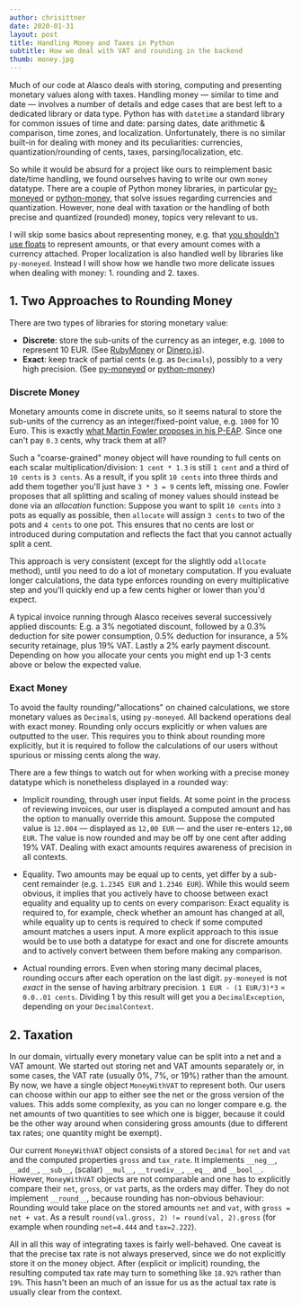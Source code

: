 ```yaml
---
author: chrisittner
date: 2020-01-31
layout: post
title: Handling Money and Taxes in Python
subtitle: How we deal with VAT and rounding in the backend
thumb: money.jpg
---
```


Much of our code at Alasco deals with storing, computing and presenting monetary values along with taxes. Handling money — similar to time and date — involves a number of details and edge cases that are best left to a dedicated library or data type. 
Python has with `datetime` a standard library for common issues of time and date: parsing dates, date arithmetic & comparison, time zones, and localization. 
Unfortunately, there is no similar built-in for dealing with money and its peculiarities: currencies, quantization/rounding of cents, taxes, parsing/localization, etc.

So while it would be absurd for a project like ours to reimplement basic date/time handling, we found ourselves having to write our own `money` datatype. There are a couple of Python money libraries, in particular [py-moneyed](https://github.com/limist/py-moneyed) or [python-money](https://github.com/carlospalol/money), that solve issues regarding currencies and quantization. However, none deal with taxation or the handling of both precise and quantized (rounded) money, topics very relevant to us.

I will skip some basics about representing money, e.g. that [you shouldn't use floats](https://stackoverflow.com/questions/3730019/why-not-use-double-or-float-to-represent-currency/3730040#3730040) to represent amounts, or that every amount comes with a currency attached. Proper localization is also handled well by libraries like `py-moneyed`. Instead I will show how we handle two more delicate issues when dealing with money: 1. rounding and 2. taxes.

## 1. Two Approaches to Rounding Money

There are two types of libraries for storing monetary value: 
  - **Discrete**: store the sub-units of the currency as an integer, e.g. `1000` to represent 10 EUR. (See [RubyMoney](https://github.com/RubyMoney/money) or [Dinero.js](https://github.com/sarahdayan/dinero.js)). 
  - **Exact**: keep track of partial cents (e.g. as `Decimals`), possibly to a very high precision. (See [py-moneyed](https://github.com/limist/py-moneyed) or [python-money](https://github.com/carlospalol/money))

### Discrete Money

Monetary amounts come in discrete units, so it seems natural to store the sub-units of the currency as an integer/fixed-point value, e.g. `1000` for 10 Euro. This is exactly [what Martin Fowler proposes in his P-EAP](https://www.martinfowler.com/eaaCatalog/money.html).
Since one can't pay `0.3` cents, why track them at all? 

Such a "coarse-grained" money object will have rounding to full cents on each scalar multiplication/division: `1 cent * 1.3` is still `1 cent` and a third of `10 cents` is `3 cents`. As a result, if you split `10 cents` into three thirds and add them together you'll just have `3 * 3 = 9` cents left, missing one. Fowler proposes that all splitting and scaling of money values should instead be done via an *allocation* function: Suppose you want to split `10 cents` into `3` pots as equally as possible, then `allocate` will assign `3 cents` to two of the pots and `4 cents` to one pot. This ensures that no cents are lost or introduced during computation and reflects the fact that you cannot actually split a cent.

This approach is very consistent (except for the slightly odd `allocate` method), until you need to do a lot of monetary computation. If you evaluate longer calculations, the data type enforces rounding on every multiplicative step and you'll quickly end up a few cents higher or lower than you'd expect.

A typical invoice running through Alasco receives several successively applied discounts: E.g. a 3% negotiated discount, followed by a 0.3% deduction for site power consumption, 0.5% deduction for insurance, a 5% security retainage, plus 19% VAT. Lastly a 2% early payment discount. Depending on how you allocate your cents you might end up 1-3 cents above or below the expected value.

### Exact Money

To avoid the faulty rounding/"allocations" on chained calculations, we store monetary values as `Decimal`s, using `py-moneyed`.
All backend operations deal with exact money. Rounding only occurs explicitly or when values are outputted to the user. This requires you to think about rounding more explicitly, but it is required to follow the calculations of our users without spurious or missing cents along the way.

There are a few things to watch out for when working with a precise money datatype which is nonetheless displayed in a rounded way:

 - Implicit rounding, through user input fields. At some point in the process of reviewing invoices, our user is displayed a computed amount and has the option to manually override this amount. Suppose the computed value is `12.004` — displayed as `12,00 EUR` — and the user re-enters `12,00 EUR`. The value is now rounded and may be off by one cent after adding 19% VAT. Dealing with exact amounts requires awareness of precision in all contexts.
 
 - Equality. Two amounts may be equal up to cents, yet differ by a sub-cent remainder (e.g. `1.2345 EUR` and `1.2346 EUR`). While this would seem obvious, it implies that you actively have to choose between exact equality and equality up to cents on every comparison: Exact equality is required to, for example, check whether an amount has changed at all, while equality up to cents is required to check if some computed amount matches a users input. A more explicit approach to this issue would be to use both a datatype for exact and one for discrete amounts and to actively convert between them before making any comparison.
 
 - Actual rounding errors. Even when storing many decimal places, rounding occurs after each operation on the last digit. `py-moneyed` is not *exact* in the sense of having arbitrary precision. `1 EUR - (1 EUR/3)*3` = `0.0..01 cents`. Dividing 1 by this result will get you a `DecimalException`, depending on your `DecimalContext`.
 
## 2. Taxation

In our domain, virtually every monetary value can be split into a net and a VAT amount. We started out storing net and VAT amounts separately or, in some cases, the VAT rate (usually 0%, 7%, or 19%) rather than the amount. By now, we have a single object `MoneyWithVAT` to represent both. Our users can choose within our app to either see the net or the gross version of the values. This adds some complexity, as you can no longer compare e.g. the net amounts of two quantities to see which one is bigger, because it could be the other way around when considering gross amounts (due to different tax rates; one quantity might be exempt).

Our current `MoneyWithVAT` object consists of a stored `Decimal` for `net` and `vat` and the computed properties `gross` and `tax_rate`. It implements `__neg__`, `__add__`, `__sub__`, (scalar) `__mul__`, `__truediv__`, `__eq__` and `__bool__`. However, `MoneyWithVAT` objects are not comparable and one has to explicitly compare their `net`, `gross`, or `vat` parts, as the orders may differ. They do not implement `__round__`, because rounding has non-obvious behaviour: Rounding would take place on the stored amounts `net` and `vat`, with `gross = net + vat`. As a result `round(val.gross, 2) != round(val, 2).gross` (for example when rounding `net=4.444` and `tax=2.222`).

All in all this way of integrating taxes is fairly well-behaved. One caveat is that the precise tax rate is not always preserved, since we do not explicitly store it on the money object. After (explicit or implicit) rounding, the resulting computed tax rate may turn to something like `18.92%` rather than `19%`. This hasn't been an much of an issue for us as the actual tax rate is usually clear from the context.
